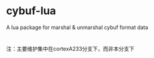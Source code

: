 # cybuf-lua
A lua package for marshal &amp; unmarshal cybuf format data
# 
注：主要维护集中在cortexA233分支下，而非本分支下
